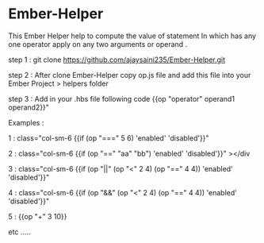 # Ember-Helper
This Ember Helper help to compute the value of statement In which has any one operator apply on any two arguments or operand .

step 1 : git clone https://github.com/ajaysaini235/Ember-Helper.git

step 2 : After clone Ember-Helper copy op.js file and add this file into your Ember Project  > helpers folder

step 3 : Add in your .hbs file following code   {{op "operator" operand1 operand2}}" 

Examples :  


1 :  class="col-sm-6 {{if (op "===" 5 6) 'enabled' 'disabled'}}" 

2 :  class="col-sm-6 {{if (op "==" "aa" "bb") 'enabled' 'disabled'}}" ></div

3 :  class="col-sm-6 {{if (op "||" (op "<" 2 4) (op "==" 4 4)) 'enabled' 'disabled'}}" 

4 : class="col-sm-6 {{if (op "&&" (op "<" 2 4) (op "==" 4 4)) 'enabled' 'disabled'}}"

5 : {{op "+" 3  10}}

etc .....
